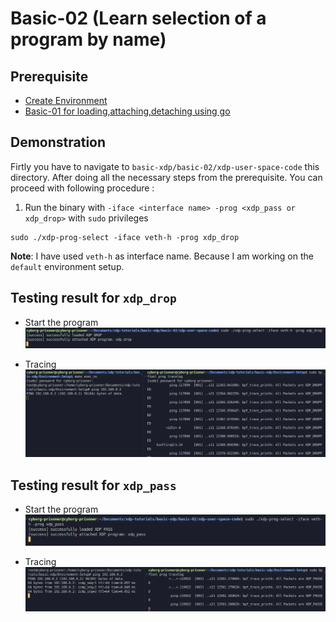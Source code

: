 # Basic-02 (Learn selection of a program by name)

## Prerequisite
 - [Create Environment](https://github.com/REZ-OAN/xdp-tutorials/blob/main/basic-xdp/Environment-Setup/README.md)
 - [Basic-01 for loading,attaching,detaching using go](https://github.com/REZ-OAN/xdp-tutorials/tree/main/basic-xdp/basic-01#load-attach-detach-using-go)

## Demonstration
Firtly you have to navigate to `basic-xdp/basic-02/xdp-user-space-code` this directory. After doing all the necessary steps from the prerequisite. You can proceed with following procedure :
1. Run the binary with `-iface <interface name> -prog <xdp_pass or xdp_drop>` with `sudo` privileges
```
sudo ./xdp-prog-select -iface veth-h -prog xdp_drop
```
**Note**: I have used `veth-h` as interface name. Because I am working on the `default` environment setup.

## Testing result for `xdp_drop`
- Start the program
![program-start_drop_logs](https://github.com/REZ-OAN/xdp-tutorials/blob/main/basic-xdp/basic-02/images/program-start-drop-logs.png)

- Tracing 
![xdp_drop_logs](https://github.com/REZ-OAN/xdp-tutorials/blob/main/basic-xdp/basic-02/images/xdp_drop_logs.png)

## Testing result for `xdp_pass`
- Start the program
![program-start_pass_logs](https://github.com/REZ-OAN/xdp-tutorials/blob/main/basic-xdp/basic-02/images/program-start-pass-logs.png)

- Tracing 
![xdp_pass_logs](https://github.com/REZ-OAN/xdp-tutorials/blob/main/basic-xdp/basic-02/images/xdp_pass_logs.png)